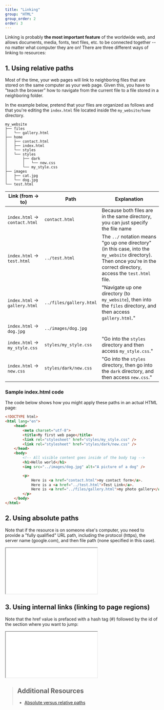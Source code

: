 ```yaml
---
title: "Linking"
group: "HTML"
group_order: 2
order: 3
---
```


Linking is probably **the most important feature** of the worldwide web, and allows documents, media, fonts, text files, etc. to be connected together -- no matter what computer they are on! There are three different ways of linking to resources:

## 1. Using relative paths
Most of the time, your web pages will link to neighboring files that are stored on the same computer as your web page. Given this, you have to "teach the browser" how to navigate from the current file to a file stored in a neighboring folder.

In the example below, pretend that your files are organized as follows and that you're editing the `index.html` file located inside the `my_website/home` directory.

```shell
my_website
├── files
│   └── gallery.html
├── home
│   ├── contact.html
│   ├── index.html
│   └── styles
│   └── styles
│       ├── dark
│       │   └── new.css
│       └── my_style.css
├── images
│   ├── cat.jpg
│   └── dog.jpg
└── test.html
```

| Link (from &#8594; to) | Path | Explanation |
|--|--|--|
| `index.html` &#8594; `contact.html` | `contact.html` | Because both files are in the same directory, you can just specify the file name |
| `index.html`  &#8594; `test.html` | `../test.html` | The `../` notation means "go up one directory" (in this case, into the `my_website` directory). Then once you're in the correct directory, access the `test.html` file. |
| `index.html`  &#8594; `gallery.html` | `../files/gallery.html` | "Navigate up one directory (to `my_website`), then into the `files` directory, and then access `gallery.html`." |
| `index.html`  &#8594; `dog.jpg` | `../images/dog.jpg` |  |
| `index.html`  &#8594; `my_style.css` | `styles/my_style.css` | "Go into the `styles` directory and then access `my_style.css`." |
| `index.html`  &#8594; `new.css` | `styles/dark/new.css` | "Go into the `styles` directory, then go into the `dark` directory, and then access `new.css`." |

### Sample index.html code
The code below shows how you might apply these paths in an actual HTML page:
```html
<!DOCTYPE html>
<html lang="en">
    <head>
        <meta charset="utf-8">
        <title>My first web page</title>
        <link rel="stylesheet" href="styles/my_style.css" />
        <link rel="stylesheet" href="styles/dark/new.css" />
    </head>
    <body>
        <!-- All visible content goes inside of the body tag -->
        <h1>Hello world</h1>
        <img src="../images/dog.jpg" alt="A picture of a dog" />

        <p>
            Here is <a href="contact.html">my contact form</a>.
            Here is a <a href="../test.html">Test Link</a>.
            Here is <a href="../files/gallery.html">my photo gallery</a>.
        </p>
    </body>
</html>

```

## 2. Using absolute paths
Note that if the resource is on someone else's computer, you need to provide a "fully qualified" URL path, including the protocol (https), the server name (google.com), and then file path (none specified in this case).

<iframe src="//codepen.io/vanwars/embed/mERgZY/?height=300&theme-id=18654&default-tab=html,result" allowfullscreen="true" class="codepen-frame"></iframe>


## 3. Using internal links (linking to page regions)
Note that the href value is prefaced with a hash tag (#) followed by the id of the section where you want to jump:

<iframe src="//codepen.io/vanwars/embed/rLjbXG/?height=300&theme-id=18654&default-tab=html,result" allowfullscreen="true" class="codepen-frame"></iframe>


> ## Additional Resources
>
> * [Absolute versus relative paths](http://www.coffeecup.com/help/articles/absolute-vs-relative-pathslinks/)